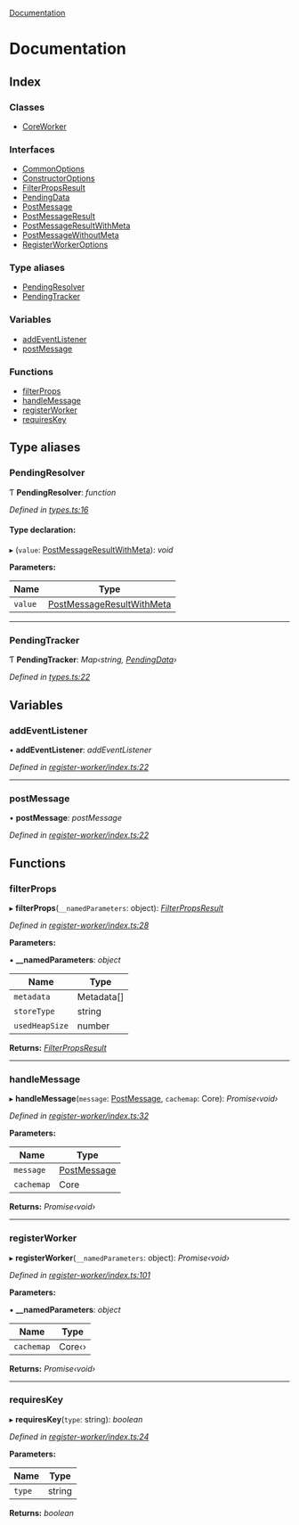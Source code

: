 [Documentation](README.md)

# Documentation

## Index

### Classes

* [CoreWorker](classes/coreworker.md)

### Interfaces

* [CommonOptions](interfaces/commonoptions.md)
* [ConstructorOptions](interfaces/constructoroptions.md)
* [FilterPropsResult](interfaces/filterpropsresult.md)
* [PendingData](interfaces/pendingdata.md)
* [PostMessage](interfaces/postmessage.md)
* [PostMessageResult](interfaces/postmessageresult.md)
* [PostMessageResultWithMeta](interfaces/postmessageresultwithmeta.md)
* [PostMessageWithoutMeta](interfaces/postmessagewithoutmeta.md)
* [RegisterWorkerOptions](interfaces/registerworkeroptions.md)

### Type aliases

* [PendingResolver](README.md#pendingresolver)
* [PendingTracker](README.md#pendingtracker)

### Variables

* [addEventListener](README.md#addeventlistener)
* [postMessage](README.md#postmessage)

### Functions

* [filterProps](README.md#filterprops)
* [handleMessage](README.md#handlemessage)
* [registerWorker](README.md#registerworker)
* [requiresKey](README.md#requireskey)

## Type aliases

###  PendingResolver

Ƭ **PendingResolver**: *function*

*Defined in [types.ts:16](https://github.com/badbatch/cachemap/blob/27e229b/packages/core-worker/src/types.ts#L16)*

#### Type declaration:

▸ (`value`: [PostMessageResultWithMeta](interfaces/postmessageresultwithmeta.md)): *void*

**Parameters:**

Name | Type |
------ | ------ |
`value` | [PostMessageResultWithMeta](interfaces/postmessageresultwithmeta.md) |

___

###  PendingTracker

Ƭ **PendingTracker**: *Map‹string, [PendingData](interfaces/pendingdata.md)›*

*Defined in [types.ts:22](https://github.com/badbatch/cachemap/blob/27e229b/packages/core-worker/src/types.ts#L22)*

## Variables

###  addEventListener

• **addEventListener**: *addEventListener*

*Defined in [register-worker/index.ts:22](https://github.com/badbatch/cachemap/blob/27e229b/packages/core-worker/src/register-worker/index.ts#L22)*

___

###  postMessage

• **postMessage**: *postMessage*

*Defined in [register-worker/index.ts:22](https://github.com/badbatch/cachemap/blob/27e229b/packages/core-worker/src/register-worker/index.ts#L22)*

## Functions

###  filterProps

▸ **filterProps**(`__namedParameters`: object): *[FilterPropsResult](interfaces/filterpropsresult.md)*

*Defined in [register-worker/index.ts:28](https://github.com/badbatch/cachemap/blob/27e229b/packages/core-worker/src/register-worker/index.ts#L28)*

**Parameters:**

▪ **__namedParameters**: *object*

Name | Type |
------ | ------ |
`metadata` | Metadata[] |
`storeType` | string |
`usedHeapSize` | number |

**Returns:** *[FilterPropsResult](interfaces/filterpropsresult.md)*

___

###  handleMessage

▸ **handleMessage**(`message`: [PostMessage](interfaces/postmessage.md), `cachemap`: Core): *Promise‹void›*

*Defined in [register-worker/index.ts:32](https://github.com/badbatch/cachemap/blob/27e229b/packages/core-worker/src/register-worker/index.ts#L32)*

**Parameters:**

Name | Type |
------ | ------ |
`message` | [PostMessage](interfaces/postmessage.md) |
`cachemap` | Core |

**Returns:** *Promise‹void›*

___

###  registerWorker

▸ **registerWorker**(`__namedParameters`: object): *Promise‹void›*

*Defined in [register-worker/index.ts:101](https://github.com/badbatch/cachemap/blob/27e229b/packages/core-worker/src/register-worker/index.ts#L101)*

**Parameters:**

▪ **__namedParameters**: *object*

Name | Type |
------ | ------ |
`cachemap` | Core‹› |

**Returns:** *Promise‹void›*

___

###  requiresKey

▸ **requiresKey**(`type`: string): *boolean*

*Defined in [register-worker/index.ts:24](https://github.com/badbatch/cachemap/blob/27e229b/packages/core-worker/src/register-worker/index.ts#L24)*

**Parameters:**

Name | Type |
------ | ------ |
`type` | string |

**Returns:** *boolean*
